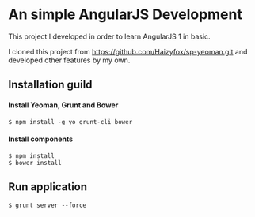 An simple AngularJS Development
====================================
This project I developed in order to learn AngularJS 1 in basic.

I cloned this project from https://github.com/Haizyfox/sp-yeoman.git and developed other features by my own. 

## Installation guild
#### Install Yeoman, Grunt and Bower
	$ npm install -g yo grunt-cli bower
	
#### Install components
	$ npm install
	$ bower install

## Run application
	$ grunt server --force

